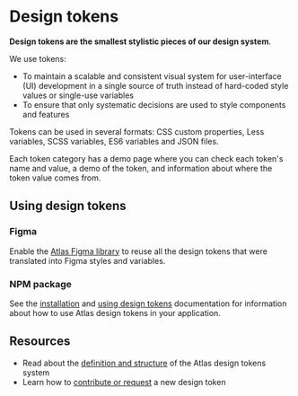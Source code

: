 # Design tokens

**Design tokens are the smallest stylistic pieces of our design system**.

We use tokens:
- To maintain a scalable and consistent visual system for user-interface (UI) development in a
  single source of truth instead of hard-coded style values or single-use variables
- To ensure that only systematic decisions are used to style components and features

Tokens can be used in several formats: CSS custom properties, Less variables, SCSS variables,
ES6 variables and JSON files.

Each token category has a demo page where you can check each token's name and value, a demo of the
token, and information about where the token value comes from.

## Using design tokens

### Figma

Enable the [Atlas Figma library](https://www.figma.com/design/2vheURjyvYg2oyBeuQOxQ1/%F0%9F%92%A0-Atlas---Design-System?m=auto&t=zXhsNI5KObVWIEyg-1) to reuse all the design tokens that were translated into Figma styles and variables.

### NPM package

See the [installation](../using-atlas/usage.md#installation) and [using design tokens](../using-atlas/usage.md#using-design-tokens) documentation for information about how to use Atlas design tokens in your application.

## Resources

- Read about the [definition and structure](./definition-and-structure.md) of the Atlas design tokens system
- Learn how to [contribute or request](../contributing/designing-tokens.md) a new design token